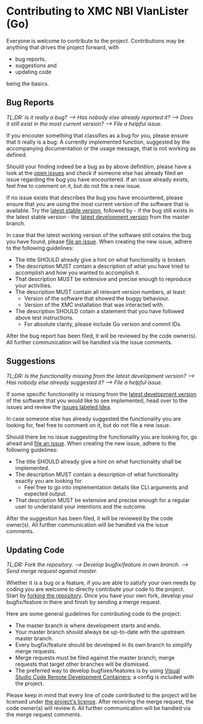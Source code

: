 # Contributing to XMC NBI VlanLister (Go)

Everyone is welcome to contribute to the project. Contributions may be anything that drives the project forward, with

* bug reports,
* suggestions and
* updating code

being the basics.

## Bug Reports

_TL;DR: Is it really a bug? --> Has nobody else already reported it? --> Does it still exist in the most current version? --> File a helpful issue._

If you encouter something that classifies as a bug for you, please ensure that it really is a bug: A currently implemented function, suggested by the accompanying documentation or the usage message, that is not working as defined.

Should your finding indeed be a bug as by above definition, please have a look at the [open issues](https://gitlab.com/rbrt-weiler/xmc-nbi-vlanlister-go/-/issues) and check if someone else has already filed an issue regarding the bug you have encountered. If an issue already exists, feel free to comment on it, but do not file a new issue.

If no issue exists that describes the bug you have encountered, please ensure that you are using the most current version of the software that is available. Try the [latest stable version](https://gitlab.com/rbrt-weiler/xmc-nbi-vlanlister-go/-/tree/stable), followed by - if the bug still exists in the latest stable version - the [latest development version](https://gitlab.com/rbrt-weiler/xmc-nbi-vlanlister-go/-/tree/master) from the master branch.

In case that the latest working version of the software still cotains the bug you have found, please [file an issue](https://gitlab.com/rbrt-weiler/xmc-nbi-vlanlister-go/-/issues/new). When creating the new issue, adhere to the following guidelines:

* The title SHOULD already give a hint on what functionality is broken.
* The description MUST contain a description of what you have tried to accomplish and how you wanted to accomplish it.
* That description MUST be extensive and precise enough to reproduce your activities.
* The description MUST contain all relevant version numbers, at least:
  * Version of the software that showed the buggy behaviour.
  * Version of the XMC installation that was interacted with.
* The description SHOULD cotain a statement that you have followed above test instructions.
  * For absolute clarity, please include Go version and commit IDs.

After the bug report has been filed, it will be reviewed by the code owner(s). All further communication will be handled via the issue comments.

## Suggestions

_TL;DR: Is the functionality missing from the latest development version? --> Has nobody else already suggested it? --> File a helpful issue._

If some specific functionality is missing from the [latest development version](https://gitlab.com/rbrt-weiler/xmc-nbi-vlanlister-go/-/tree/master) of the software that you would like to see implemented, head over to the issues and review the [issues labeled Idea](https://gitlab.com/rbrt-weiler/xmc-nbi-vlanlister-go/-/issues?scope=all&state=all&label_name[]=Idea).

In case someone else has already suggested the functionality you are looking for, feel free to comment on it, but do not file a new issue.

Should there be no issue suggesting the functionality you are looking for, go ahead and [file an issue](https://gitlab.com/rbrt-weiler/xmc-nbi-vlanlister-go/-/issues/new). When creating the new issue, adhere to the following guidelines:

* The title SHOULD already give a hint on what functionality shall be implemented.
* The description MUST contain a description of what functionality exactly you are looking for.
  * Feel free to go into implementation details like CLI arguments and expected output.
* That description MUST be extensive and precise enough for a regular user to understand your intentions and the outcome.

After the suggestion has been filed, it will be reviewed by the code owner(s). All further communication will be handled via the issue comments.

## Updating Code

_TL;DR: Fork the repository. --> Develop bugfix/feature in own branch. --> Send merge request against master._

Whether it is a bug or a feature, if you are able to satisfy your own needs by coding you are welcome to directly contribute your code to the project. Start by [forking the repository](https://gitlab.com/rbrt-weiler/xmc-nbi-vlanlister-go/-/forks/new). Once you have your own fork, develop your bugfix/feature in there and finish by sending a merge request.

Here are some general guidelines for contributing code to the project:

* The master branch is where development starts and ends.
* Your master branch should always be up-to-date with the upstream master branch.
* Every bugfix/feature should be developed in its own branch to simplify merge requests.
* Merge requests must be filed against the master branch; merge requests that target other branches will be dismissed.
* The preferred way to develop bugfixes/features is by using [Visual Studio Code Remote Development Containers](https://code.visualstudio.com/docs/remote/containers); a config is included with the project.

Please keep in mind that every line of code contributed to the project will be licensed under [the project's license](https://gitlab.com/rbrt-weiler/xmc-nbi-vlanlister-go/LICENSE). After receiving the merge request, the code owner(s) will review it. All further communication will be handled via the merge request comments.

